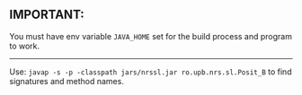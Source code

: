 ## IMPORTANT:

You must have env variable ``JAVA_HOME`` set for the build process and program to work.

---

Use: ``javap -s -p -classpath jars/nrssl.jar ro.upb.nrs.sl.Posit_B`` to find signatures and method names.

